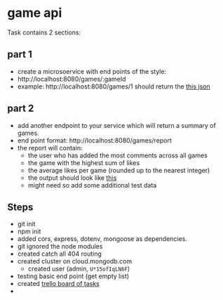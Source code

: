 # game api

Task contains 2 sections:

## part 1

- create a microsoervice with end points of the style:
- http://localhost:8080/games/:gameId
- example: http://localhost:8080/games/1 should return the [this json](https://gist.github.com/divya051988/191e42740b1bbc545e2e441337aa1228)

## part 2

- add another endpoint to your service which will return a summary of games.
- end point format: http://localhost:8080/games/report
- the report will contain:
  - the user who has added the most comments across all games
  - the game with the highest sum of likes
  - the average likes per game (rounded up to the nearest integer)
  - the output should look like [this](https://gist.github.com/divya051988/cfe18cbd24bbeec62eb2444ff55f3c34)
  - might need so add some additional test data

## Steps

- git init
- npm init
- added cors, express, dotenv, mongoose as dependencies.
- git ignored the node modules
- created catch all 404 routing
- created cluster on cloud.mongodb.com
  - created user (admin, `U*15ofIqLN6F`)
- testing basic end point (get empty list)
- created [trello board of tasks](https://trello.com/b/Gq22iqLY/game-api)
-

